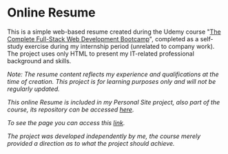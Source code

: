# Online Resume
This is a simple web-based resume created during the Udemy course "[The Complete Full-Stack Web Development Bootcamp](https://www.udemy.com/course/the-complete-web-development-bootcamp/)", completed as a self-study exercise during my internship period (unrelated to company work). The project uses only HTML to present my IT-related professional background and skills.

*Note: The resume content reflects my experience and qualifications at the time of creation. This project is for learning purposes only and will not be regularly updated.*

*This online Resume is included in my Personal Site project, also part of the course, its repository can be accessed [here](https://github.com/Ciocolici/Personal-Site).* 

*To see the page you can access this [link](https://ciocolici.github.io/Online-Resume/).*

*The project was developed independently by me, the course merely provided a direction as to what the project should achieve.*
